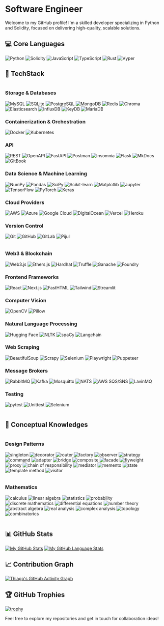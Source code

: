 # Software Engineer

Welcome to my GitHub profile! I'm a skilled developer specializing in Python and Solidity, focused on delivering high-quality, scalable solutions.

## 💻 Core Languages
![Python](https://img.shields.io/badge/-Python-3776AB?logo=python&logoColor=white) ![Solidity](https://img.shields.io/badge/-Solidity-363636?logo=solidity&logoColor=white) ![JavaScript](https://img.shields.io/badge/-JavaScript-F7DF1E?logo=javascript&logoColor=black) ![TypeScript](https://img.shields.io/badge/-TypeScript-007ACC?logo=typescript&logoColor=white) ![Rust](https://img.shields.io/badge/-Rust-000000?logo=rust&logoColor=white) ![Vyper](https://img.shields.io/badge/-Vyper-3776AB?logo=python&logoColor=white)

## 🚀 TechStack

<div style="display: flex; flex-wrap: wrap;">
<div style="flex: 1; min-width: 300px;">

### Storage & Databases
![MySQL](https://img.shields.io/badge/-MySQL-4479A1?logo=mysql&logoColor=white) ![SQLite](https://img.shields.io/badge/-SQLite-003B57?logo=sqlite&logoColor=white) ![PostgreSQL](https://img.shields.io/badge/-PostgreSQL-336791?logo=postgresql&logoColor=white) ![MongoDB](https://img.shields.io/badge/-MongoDB-47A248?logo=mongodb&logoColor=white) ![Redis](https://img.shields.io/badge/-Redis-DC382D?logo=redis&logoColor=white) ![Chroma](https://img.shields.io/badge/-Chroma-000000?logo=chroma&logoColor=white) ![Elasticsearch](https://img.shields.io/badge/-Elasticsearch-005571?logo=elasticsearch&logoColor=white) ![InfluxDB](https://img.shields.io/badge/-InfluxDB-22ADF6?logo=influxdb&logoColor=white) ![KeyDB](https://img.shields.io/badge/-KeyDB-000000?logo=keydb&logoColor=white) ![MariaDB](https://img.shields.io/badge/-MariaDB-003545?logo=mariadb&logoColor=white)

### Containerization & Orchestration
![Docker](https://img.shields.io/badge/-Docker-2496ED?logo=docker&logoColor=white) ![Kubernetes](https://img.shields.io/badge/-Kubernetes-326CE5?logo=kubernetes&logoColor=white)

### API
![REST](https://img.shields.io/badge/-REST-000000?logo=rest&logoColor=white) ![OpenAPI](https://img.shields.io/badge/-OpenAPI-6BA539?logo=openapiinitiative&logoColor=white) ![FastAPI](https://img.shields.io/badge/-FastAPI-009485?logo=fastapi&logoColor=white) ![Postman](https://img.shields.io/badge/-Postman-FF6C37?logo=postman&logoColor=white) ![Insomnia](https://img.shields.io/badge/-Insomnia-4000BF?logo=insomnia&logoColor=white) ![Flask](https://img.shields.io/badge/-Flask-000000?logo=flask&logoColor=white) ![MkDocs](https://img.shields.io/badge/-MkDocs-000000?logo=mkdocs&logoColor=white) ![GitBook](https://img.shields.io/badge/-GitBook-3884FF?logo=gitbook&logoColor=white)

### Data Science & Machine Learning
![NumPy](https://img.shields.io/badge/-NumPy-013243?logo=numpy&logoColor=white) ![Pandas](https://img.shields.io/badge/-Pandas-150458?logo=pandas&logoColor=white) ![SciPy](https://img.shields.io/badge/-SciPy-8CAAE6?logo=scipy&logoColor=white) ![Scikit-learn](https://img.shields.io/badge/-Scikit--learn-F7931E?logo=scikit-learn&logoColor=white) ![Matplotlib](https://img.shields.io/badge/-Matplotlib-11557c?logo=python&logoColor=white) ![Jupyter](https://img.shields.io/badge/-Jupyter-F37626?logo=jupyter&logoColor=white) ![TensorFlow](https://img.shields.io/badge/-TensorFlow-FF6F00?logo=tensorflow&logoColor=white) ![PyTorch](https://img.shields.io/badge/-PyTorch-EE4C2C?logo=pytorch&logoColor=white) ![Keras](https://img.shields.io/badge/-Keras-D00000?logo=keras&logoColor=white)

### Cloud Providers
![AWS](https://img.shields.io/badge/-AWS-232F3E?logo=amazon-aws&logoColor=white) ![Azure](https://img.shields.io/badge/-Azure-0078D4?logo=microsoft-azure&logoColor=white) ![Google Cloud](https://img.shields.io/badge/-Google%20Cloud-4285F4?logo=google-cloud&logoColor=white) ![DigitalOcean](https://img.shields.io/badge/-DigitalOcean-0080FF?logo=digitalocean&logoColor=white) ![Vercel](https://img.shields.io/badge/-Vercel-000000?logo=vercel&logoColor=white) ![Heroku](https://img.shields.io/badge/-Heroku-430098?logo=heroku&logoColor=white)

### Version Control
![Git](https://img.shields.io/badge/-Git-F05032?logo=git&logoColor=white) ![GitHub](https://img.shields.io/badge/-GitHub-181717?logo=github&logoColor=white) ![GitLab](https://img.shields.io/badge/-GitLab-FCA121?logo=gitlab&logoColor=white) ![Pijul](https://img.shields.io/badge/-Pijul-66B2FF?logo=pijul&logoColor=white)

</div>
<div style="flex: 1; min-width: 300px;">

### Web3 & Blockchain
![Web3.js](https://img.shields.io/badge/-Web3.js-F16822?logo=web3.js&logoColor=white) ![Ethers.js](https://img.shields.io/badge/-Ethers.js-3C3C3D?logo=ethereum&logoColor=white) ![Hardhat](https://img.shields.io/badge/-Hardhat-FFF100?logo=hardhat&logoColor=black) ![Truffle](https://img.shields.io/badge/-Truffle-5E464D?logo=truffle&logoColor=white) ![Ganache](https://img.shields.io/badge/-Ganache-5E464D?logo=ganache&logoColor=white) ![Foundry](https://img.shields.io/badge/-Foundry-4CAF50?logo=ethereum&logoColor=white)


### Frontend Frameworks
![React](https://img.shields.io/badge/-React-61DAFB?logo=react&logoColor=black) ![Next.js](https://img.shields.io/badge/-Next.js-000000?logo=next.js&logoColor=white) ![FastHTML](https://img.shields.io/badge/-FastHTML-000000?logo=fastapi&logoColor=white) ![Tailwind](https://img.shields.io/badge/-Tailwind-06B6D4?logo=tailwindcss&logoColor=white) ![Streamlit](https://img.shields.io/badge/-Streamlit-FF4B4B?logo=streamlit&logoColor=white)

### Computer Vision
![OpenCV](https://img.shields.io/badge/-OpenCV-5C3EE8?logo=opencv&logoColor=white) ![Pillow](https://img.shields.io/badge/-Pillow-000000?logo=python&logoColor=white)

### Natural Language Processing
![Hugging Face](https://img.shields.io/badge/-Hugging%20Face-FFD21E?logo=huggingface&logoColor=black) ![NLTK](https://img.shields.io/badge/-NLTK-154F5B?logo=python&logoColor=white) ![spaCy](https://img.shields.io/badge/-spaCy-09A3D5?logo=spacy&logoColor=white) ![Langchain](https://img.shields.io/badge/-Langchain-000000?logo=chainlink&logoColor=white)

### Web Scraping
![BeautifulSoup](https://img.shields.io/badge/-BeautifulSoup-3776AB?logo=python&logoColor=white) ![Scrapy](https://img.shields.io/badge/-Scrapy-60A839?logo=scrapy&logoColor=white) ![Selenium](https://img.shields.io/badge/-Selenium-43B02A?logo=selenium&logoColor=white) ![Playwright](https://img.shields.io/badge/-Playwright-43B02A?logo=playwright&logoColor=white) ![Puppeteer](https://img.shields.io/badge/-Puppeteer-43B02A?logo=puppeteer&logoColor=white)

### Message Brokers
![RabbitMQ](https://img.shields.io/badge/-RabbitMQ-FF6600?logo=rabbitmq&logoColor=white) ![Kafka](https://img.shields.io/badge/-Kafka-231F20?logo=apachekafka&logoColor=white) ![Mosquitto](https://img.shields.io/badge/-Mosquitto-3C3C3D?logo=eclipsemosquitto&logoColor=white) ![NATS](https://img.shields.io/badge/-NATS.io-27AAE1?style=flat&logo=natsdotio&logoColor=white) ![AWS SQS/SNS](https://img.shields.io/badge/-AWS%20SQS&SNS-FF9900?logo=amazonsqs&logoColor=white) ![LavinMQ](https://img.shields.io/badge/-LavinMQ-1E90FF?logoColor=white)

### Testing
![pytest](https://img.shields.io/badge/-pytest-0A9EDC?logo=pytest&logoColor=white) ![Unittest](https://img.shields.io/badge/-Unittest-3776AB?logo=python&logoColor=white) ![Selenium](https://img.shields.io/badge/-Selenium-43B02A?logo=selenium&logoColor=white)

</div>
</div>

## 🧠 Conceptual Knowledges

<div style="display: flex; flex-wrap: wrap;">
<div style="flex: 1; min-width: 300px;">

### Design Patterns
![singleton](https://img.shields.io/badge/-Singleton-000000?logo=designpatterns&logoColor=white) ![decorator](https://img.shields.io/badge/-Decorator-000000?logo=designpatterns&logoColor=white) ![router](https://img.shields.io/badge/-Router-000000?logo=designpatterns&logoColor=white) ![factory](https://img.shields.io/badge/-Factory-000000?logo=designpatterns&logoColor=white) ![observer](https://img.shields.io/badge/-Observer-000000?logo=designpatterns&logoColor=white) ![strategy](https://img.shields.io/badge/-Strategy-000000?logo=designpatterns&logoColor=white) ![command](https://img.shields.io/badge/-Command-000000?logo=designpatterns&logoColor=white) ![adapter](https://img.shields.io/badge/-Adapter-000000?logo=designpatterns&logoColor=white) ![bridge](https://img.shields.io/badge/-Bridge-000000?logo=designpatterns&logoColor=white) ![composite](https://img.shields.io/badge/-Composite-000000?logo=designpatterns&logoColor=white) ![facade](https://img.shields.io/badge/-Facade-000000?logo=designpatterns&logoColor=white) ![flyweight](https://img.shields.io/badge/-Flyweight-000000?logo=designpatterns&logoColor=white) ![proxy](https://img.shields.io/badge/-Proxy-000000?logo=designpatterns&logoColor=white) ![chain of responsibility](https://img.shields.io/badge/-Chain%20of%20Responsibility-000000?logo=designpatterns&logoColor=white) ![mediator](https://img.shields.io/badge/-Mediator-000000?logo=designpatterns&logoColor=white) ![memento](https://img.shields.io/badge/-Memento-000000?logo=designpatterns&logoColor=white) ![state](https://img.shields.io/badge/-State-000000?logo=designpatterns&logoColor=white) ![template method](https://img.shields.io/badge/-Template%20Method-000000?logo=designpatterns&logoColor=white) ![visitor](https://img.shields.io/badge/-Visitor-000000?logo=designpatterns&logoColor=white)

</div>
<div style="flex: 1; min-width: 300px;">

### Mathematics
![calculus](https://img.shields.io/badge/-Calculus-000000?logo=mathematics&logoColor=white) ![linear algebra](https://img.shields.io/badge/-Linear%20Algebra-000000?logo=mathematics&logoColor=white) ![statistics](https://img.shields.io/badge/-Statistics-000000?logo=mathematics&logoColor=white) ![probability](https://img.shields.io/badge/-Probability-000000?logo=mathematics&logoColor=white) ![discrete mathematics](https://img.shields.io/badge/-Discrete%20Mathematics-000000?logo=mathematics&logoColor=white) ![differential equations](https://img.shields.io/badge/-Differential%20Equations-000000?logo=mathematics&logoColor=white) ![number theory](https://img.shields.io/badge/-Number%20Theory-000000?logo=mathematics&logoColor=white) ![abstract algebra](https://img.shields.io/badge/-Abstract%20Algebra-000000?logo=mathematics&logoColor=white) ![real analysis](https://img.shields.io/badge/-Real%20Analysis-000000?logo=mathematics&logoColor=white) ![complex analysis](https://img.shields.io/badge/-Complex%20Analysis-000000?logo=mathematics&logoColor=white) ![topology](https://img.shields.io/badge/-Topology-000000?logo=mathematics&logoColor=white) ![combinatorics](https://img.shields.io/badge/-Combinatorics-000000?logo=mathematics&logoColor=white)

</div>
</div>

## 📊 GitHub Stats
[![My GitHub Stats](https://github-readme-stats.vercel.app/api/?username=0xthiagomartins&count_private=true&theme=tokyonight&showicons=true)]()
[![My GitHub Language Stats](https://github-readme-stats.vercel.app/api/top-langs/?username=0xthiagomartins&langs_count=5&theme=tokyonight)]()

## 📈 Contribution Graph
[![Thiago's GitHub Activity Graph](https://github-readme-activity-graph.vercel.app/graph?username=0xthiagomartins&theme=github-compact)]()

## 🏆 GitHub Trophies
[![trophy](https://github-profile-trophy.vercel.app/?username=0xthiagomartins&theme=onedark)](https://github.com/ryo-ma/github-profile-trophy)

Feel free to explore my repositories and get in touch for collaboration ideas!
